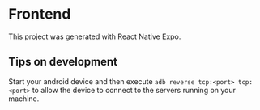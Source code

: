 # Frontend

This project was generated with React Native Expo.

## Tips on development

Start your android device and then execute `adb reverse tcp:<port> tcp:<port>` to allow the device to connect to the servers running on your machine.
